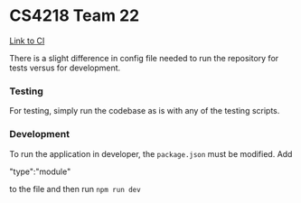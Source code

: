 # CS4218 Team 22

[Link to CI](https://github.com/cs4218/cs4218-2420-ecom-project-team22/actions/runs/13236612952/job/36942674787)

There is a slight difference in config file needed to run the repository for tests versus for development.

### Testing

For testing, simply run the codebase as is with any of the testing scripts.

### Development

To run the application in developer, the `package.json` must be modified. Add

"type":"module"

to the file and then run `npm run dev`
